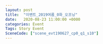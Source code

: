 ```yaml
---
layout: post
title:  "이벤트_2019여름_0화_오프닝"
date:   2020-08-23 11:00:00 +0000
categories: Event
Tags: Story Event
SceneCode: ["scene_evt190627_cp0_q1_s10"]
---
```

